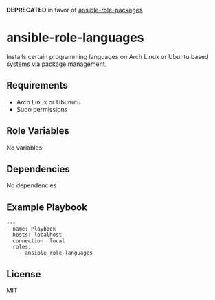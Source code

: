 **DEPRECATED** in favor of [ansible-role-packages](https://github.com/Allaman/ansible-role-packages)

# ansible-role-languages

Installs certain programming languages on Arch Linux or Ubuntu based systems via package management.

## Requirements

- Arch Linux or Ubunutu
- Sudo permissions

## Role Variables

No variables

## Dependencies

No dependencies

## Example Playbook

```
---
- name: Playbook
  hosts: localhost
  connection: local
  roles:
    - ansible-role-languages
```

## License

MIT
